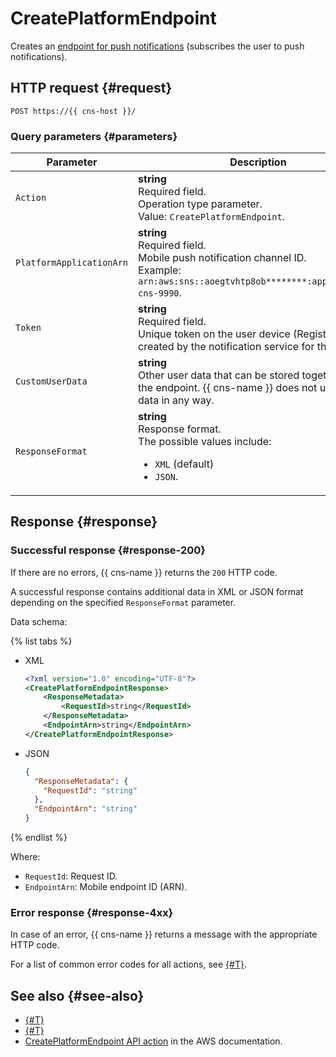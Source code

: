 # CreatePlatformEndpoint

Creates an [endpoint for push notifications](../concepts/index.md#mobile-endpoints) (subscribes the user to push notifications).

## HTTP request {#request}

```http
POST https://{{ cns-host }}/
```

### Query parameters {#parameters}

Parameter | Description
--- | ---
`Action` | **string**<br/>Required field.<br/>Operation type parameter.<br/>Value: `CreatePlatformEndpoint`.
`PlatformApplicationArn` | **string**<br/>Required field.<br/>Mobile push notification channel ID.<br/>Example: `arn:aws:sns::aoegtvhtp8ob********:app/GCM/test-cns-9990`.
`Token` | **string**<br/>Required field.<br/>Unique token on the user device (Registration ID), created by the notification service for the app.
`CustomUserData` | **string**<br/>Other user data that can be stored together with the endpoint. {{ cns-name }} does not use this data in any way.
`ResponseFormat` | **string**<br/>Response format.<br/>The possible values include:<ul><li>`XML` (default)</li><li>`JSON`.</li></ul>

## Response {#response}

### Successful response {#response-200}

If there are no errors, {{ cns-name }} returns the `200` HTTP code.

A successful response contains additional data in XML or JSON format depending on the specified `ResponseFormat` parameter.

Data schema:

{% list tabs %}

- XML

  ```xml
  <?xml version="1.0" encoding="UTF-8"?>
  <CreatePlatformEndpointResponse>
	  <ResponseMetadata>
		  <RequestId>string</RequestId>
	  </ResponseMetadata>
	  <EndpointArn>string</EndpointArn>
  </CreatePlatformEndpointResponse>
  ```

- JSON

  ```json
  {
    "ResponseMetadata": {
      "RequestId": "string"
    },
    "EndpointArn": "string"
  }
  ```

{% endlist %}

Where:
* `RequestId`: Request ID.
* `EndpointArn`: Mobile endpoint ID (ARN).

### Error response {#response-4xx}

In case of an error, {{ cns-name }} returns a message with the appropriate HTTP code.

For a list of common error codes for all actions, see [{#T}](common-errors.md).

## See also {#see-also}

* [{#T}](index.md)
* [{#T}](send-request.md)
* [CreatePlatformEndpoint API action](https://docs.aws.amazon.com/sns/latest/api/API_CreatePlatformEndpoint.html) in the AWS documentation.
